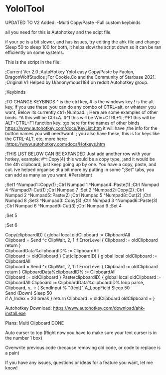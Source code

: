 # YololTool
UPDATED TO V2
Added:
-Multi Copy/Paste
-Full custom keybinds





all you need for this is Autohotkey and the scipt file.

if your pc is a bit slower, and has issues, try editing the ahk file and change Sleep 50 to sleep 100 for both, 
it helps slow the script down so it can be ran efficiently on some systems.



This is the script in the file:


;Current Ver 2.0
;AutoHotkey Yolol easy Copy/Paste by Faolon, DragonWolfStudios
;For Cookie.Co and the Community of Starbase 2021.
;Original V1 Helped by U/anonymous1184 on reddit Autohotkey group.

;Keybinds 

;TO CHANGE KEYBINDS  ^ is the ctrl key, # is the windows key ! is the alt key, if you use these
;you can do any combo of CTRL+alt, or whatevr you want, Below its currently ctrl+Numpad.
; Here are some examples of other binds.  ^A this will be Ctrl+A. #^1 this will be Win+CTRL+1.
;!^F1 this will be ALT+CTRL+F1 function key. 
;go here for the names of other binds https://www.autohotkey.com/docs/KeyList.htm it will have 
;the info for the button names you will need/want.
; you also have these, this is for keys like the CTRL-ALT, etc, more here: 
;https://www.autohotkey.com/docs/Hotkeys.htm


;THIS LIST BELOW CAN BE EXPANDED Just add another row with your hotkey, example: #^::Copy(4) this would be a copy type,
;and it would be the 4th clipboard, just keep going up by one. You have a copy, paste, and cut. ive helped organise
;it a bit more by putting in some ";Set" tabs, you can add as many as you want.
#Persistent

;Set1
^Numpad1::Copy(1) ;Ctrl Numpad 1
^Numpad4::Paste(1) ;Ctrl Numpad 4
^Numpad7::Cut(1) ;Ctrl Numpad 7
;Set 2
^Numpad2::Copy(2) ;Ctrl Numpad 2
^Numpad5::Paste(2) ;Ctrl Numpad 5
^Numpad8::Cut(2) ;Ctrl Numpad 8
;Set3
^Numpad3::Copy(3) ;Ctrl Numpad 3
^Numpad6::Paste(3) ;Ctrl Numpad 6
^Numpad9::Cut(3) ;Ctrl Numpad 9
;Set 4

;Set 5

;Set 6


Copy(clipboardID)
{
	global
	local oldClipboard := ClipboardAll	
	 Clipboard = 
	Send ^c
	 ClipWait, 2, 1 
	if ErrorLevel 
	{
	Clipboard := oldClipboard 
	 return
	}	
	ClipboardData%clipboardID% := ClipboardAll	
	  Clipboard := oldClipboard 
}
Cut(clipboardID)
{
	global
	local oldClipboard := ClipboardAll 	
	 Clipboard = 
	Send ^x
	 ClipWait, 2, 1 
	if ErrorLevel 
	{
	Clipboard := oldClipboard 
	 return
	}
	ClipboardData%clipboardID% := ClipboardAll	
	  Clipboard := oldClipboard 
}
Paste(clipboardID)
{
	global
	local oldClipboard := ClipboardAll 
	 Clipboard := ClipboardData%clipboardID%
	loop parse, Clipboard, `n, `r
    {
        SendInput % "{text}" A_LoopField
         Sleep 50   
        Send {Down}
         Sleep 50   
        if A_Index = 20
            break
    }
return
	Clipboard := oldClipboard 
	 oldClipboard = 
}


Autohotkey Download: https://www.autohotkey.com/download/ahk-install.exe

Plans:
Multi Clipboard DONE

Auto curser to top (Right now you have to make sure your text curser is in the number 1 box)

Overwrite previous code (because removing old code, or code to replace is a pain)

If you have any issues, questions or ideas for a feature you want, let me know!
